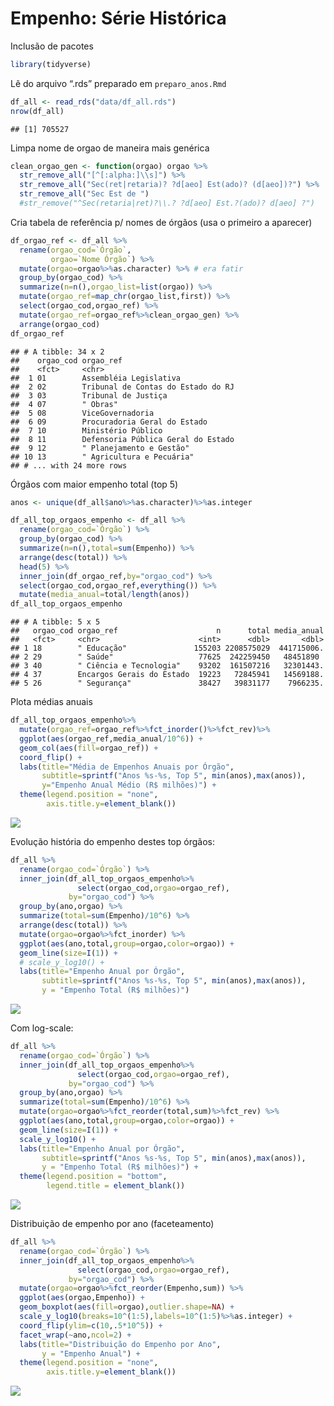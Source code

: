 Empenho: Série Histórica
================

Inclusão de pacotes

``` r
library(tidyverse)
```

Lê do arquivo “.rds” preparado em `preparo_anos.Rmd`

``` r
df_all <- read_rds("data/df_all.rds")
nrow(df_all)
```

    ## [1] 705527

Limpa nome de orgao de maneira mais genérica

``` r
clean_orgao_gen <- function(orgao) orgao %>%
  str_remove_all("[^[:alpha:]\\s]") %>%
  str_remove_all("Sec(ret|retaria)? ?d[aeo] Est(ado)? (d[aeo])?") %>%
  str_remove_all("Sec Est de ")
  #str_remove("^Sec(retaria|ret)?\\.? ?d[aeo] Est.?(ado)? d[aeo] ?")
```

Cria tabela de referência p/ nomes de órgãos (usa o primeiro a aparecer)

``` r
df_orgao_ref <- df_all %>%
  rename(orgao_cod=`Órgão`,
         orgao=`Nome Órgão`) %>%
  mutate(orgao=orgao%>%as.character) %>% # era fatir
  group_by(orgao_cod) %>%
  summarize(n=n(),orgao_list=list(orgao)) %>%
  mutate(orgao_ref=map_chr(orgao_list,first)) %>%
  select(orgao_cod,orgao_ref) %>%
  mutate(orgao_ref=orgao_ref%>%clean_orgao_gen) %>%
  arrange(orgao_cod)
df_orgao_ref
```

    ## # A tibble: 34 x 2
    ##    orgao_cod orgao_ref                         
    ##    <fct>     <chr>                             
    ##  1 01        Assembléia Legislativa            
    ##  2 02        Tribunal de Contas do Estado do RJ
    ##  3 03        Tribunal de Justiça               
    ##  4 07        " Obras"                          
    ##  5 08        ViceGovernadoria                  
    ##  6 09        Procuradoria Geral do Estado      
    ##  7 10        Ministério Público                
    ##  8 11        Defensoria Pública Geral do Estado
    ##  9 12        " Planejamento e Gestão"          
    ## 10 13        " Agricultura e Pecuária"         
    ## # ... with 24 more rows

Órgãos com maior empenho total (top 5)

``` r
anos <- unique(df_all$ano%>%as.character)%>%as.integer

df_all_top_orgaos_empenho <- df_all %>%
  rename(orgao_cod=`Órgão`) %>%
  group_by(orgao_cod) %>%
  summarize(n=n(),total=sum(Empenho)) %>%
  arrange(desc(total)) %>%
  head(5) %>%
  inner_join(df_orgao_ref,by="orgao_cod") %>%
  select(orgao_cod,orgao_ref,everything()) %>%
  mutate(media_anual=total/length(anos))
df_all_top_orgaos_empenho
```

    ## # A tibble: 5 x 5
    ##   orgao_cod orgao_ref                      n      total media_anual
    ##   <fct>     <chr>                      <int>      <dbl>       <dbl>
    ## 1 18        " Educação"               155203 2208575029  441715006.
    ## 2 29        " Saúde"                   77625  242259450   48451890 
    ## 3 40        " Ciência e Tecnologia"    93202  161507216   32301443.
    ## 4 37        Encargos Gerais do Estado  19223   72845941   14569188.
    ## 5 26        " Segurança"               38427   39831177    7966235.

Plota médias anuais

``` r
df_all_top_orgaos_empenho%>%
  mutate(orgao_ref=orgao_ref%>%fct_inorder()%>%fct_rev)%>%
  ggplot(aes(orgao_ref,media_anual/10^6)) +
  geom_col(aes(fill=orgao_ref)) +
  coord_flip() +
  labs(title="Média de Empenhos Anuais por Órgão",
       subtitle=sprintf("Anos %s-%s, Top 5", min(anos),max(anos)),
       y="Empenho Anual Médio (R$ milhões)") +
  theme(legend.position = "none",
        axis.title.y=element_blank())
```

![](empenho_anos_files/figure-gfm/unnamed-chunk-5-1.png)<!-- -->

Evolução história do empenho destes top órgãos:

``` r
df_all %>%
  rename(orgao_cod=`Órgão`) %>%
  inner_join(df_all_top_orgaos_empenho%>%
               select(orgao_cod,orgao=orgao_ref),
             by="orgao_cod") %>%
  group_by(ano,orgao) %>%
  summarize(total=sum(Empenho)/10^6) %>%
  arrange(desc(total)) %>%
  mutate(orgao=orgao%>%fct_inorder) %>%
  ggplot(aes(ano,total,group=orgao,color=orgao)) +
  geom_line(size=I(1)) +
  # scale_y_log10() +
  labs(title="Empenho Anual por Órgão",
       subtitle=sprintf("Anos %s-%s, Top 5", min(anos),max(anos)),
       y = "Empenho Total (R$ milhões)")
```

![](empenho_anos_files/figure-gfm/unnamed-chunk-6-1.png)<!-- -->

Com log-scale:

``` r
df_all %>%
  rename(orgao_cod=`Órgão`) %>%
  inner_join(df_all_top_orgaos_empenho%>%
               select(orgao_cod,orgao=orgao_ref),
             by="orgao_cod") %>%
  group_by(ano,orgao) %>%
  summarize(total=sum(Empenho)/10^6) %>%
  mutate(orgao=orgao%>%fct_reorder(total,sum)%>%fct_rev) %>%
  ggplot(aes(ano,total,group=orgao,color=orgao)) +
  geom_line(size=I(1)) +
  scale_y_log10() +
  labs(title="Empenho Anual por Órgão",
       subtitle=sprintf("Anos %s-%s, Top 5", min(anos),max(anos)),
       y = "Empenho Total (R$ milhões)") +
  theme(legend.position = "bottom",
        legend.title = element_blank())
```

![](empenho_anos_files/figure-gfm/unnamed-chunk-7-1.png)<!-- -->

Distribuição de empenho por ano (faceteamento)

``` r
df_all %>%
  rename(orgao_cod=`Órgão`) %>%
  inner_join(df_all_top_orgaos_empenho%>%
               select(orgao_cod,orgao=orgao_ref),
             by="orgao_cod") %>%
  mutate(orgao=orgao%>%fct_reorder(Empenho,sum)) %>%
  ggplot(aes(orgao,Empenho)) +
  geom_boxplot(aes(fill=orgao),outlier.shape=NA) +
  scale_y_log10(breaks=10^(1:5),labels=10^(1:5)%>%as.integer) +
  coord_flip(ylim=c(10,.5*10^5)) +
  facet_wrap(~ano,ncol=2) +
  labs(title="Distribuição do Empenho por Ano",
       y = "Empenho Anual") +
  theme(legend.position = "none",
        axis.title.y=element_blank())
```

![](empenho_anos_files/figure-gfm/unnamed-chunk-8-1.png)<!-- -->
